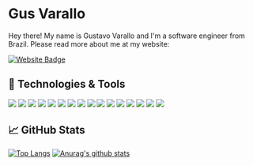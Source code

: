 # Gus Varallo
Hey there! My name is Gustavo Varallo and I'm a software engineer from Brazil. Please read more about me at my website:

[![Website Badge](https://img.shields.io/badge/varallo.me-important?logoColor=white&style=for-the-badge&logo=google-chrome)](http://www.varallo.me) 

## 🔧 Technologies & Tools
![](https://img.shields.io/badge/Linux-sucess?logo=linux&logoColor=white)
![](https://img.shields.io/badge/JavaScript-yellow?logo=javascript&logoColor=white)
![](https://img.shields.io/badge/HTML-blue?logo=html5&logoColor=white)
![](https://img.shields.io/badge/CSS-sucess?logo=css3&logoColor=white)
![](https://img.shields.io/badge/React-yellow?logo=react&logoColor=white)
![](https://img.shields.io/badge/Redux-blue?logo=redux&logoColor=white)
![](https://img.shields.io/badge/Webpack-sucess?logo=webpack&logoColor=white)
![](https://img.shields.io/badge/Babel-yellow?logo=babel&logoColor=white)
![](https://img.shields.io/badge/NodeJS-blue?logo=Node.js&logoColor=white)
![](https://img.shields.io/badge/PostgreSQL-sucess?logo=postgresql&logoColor=white)
![](https://img.shields.io/badge/MongoDB-yellow?logo=mongodb&logoColor=white)
![](https://img.shields.io/badge/TypeScript-blue?logo=typescript&logoColor=white)
![](https://img.shields.io/badge/Ruby-sucess?logo=ruby&logoColor=white)
![](https://img.shields.io/badge/Heroku-yellow?logo=heroku&logoColor=white)
![](https://img.shields.io/badge/Git-blue?logo=git&logoColor=white)
![](https://img.shields.io/badge/GitHub-sucess?logo=github&logoColor=white)

## &#x1f4c8; GitHub Stats
[![Top Langs](https://github-readme-stats.vercel.app/api/top-langs/?username=guvarallo&layout=compact)](https://github.com/anuraghazra/github-readme-stats)
[![Anurag's github stats](https://github-readme-stats.vercel.app/api?username=guvarallo&hide=issues,stars&show_icons=true)](https://github.com/anuraghazra/github-readme-stats)
